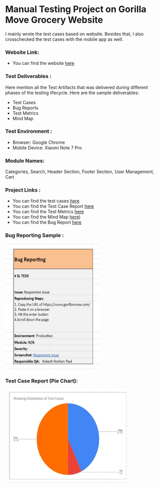# Manual Testing Project on Gorilla Move Grocery Website

I mainly wrote the test cases based on website. Besides that, I also crosschecked the test cases with the mobile app as well.

### Website Link:
- You can find the website [here](https://www.gorillamove.com/)

### Test Deliverables :
Here mention all the Test Artifacts that was delivered during different phases of the testing lifecycle.
Here are the sample deliverables:

- Test Cases
- Bug Reports
- Test Metrics
- Mind Map

### Test Environment : 
- Browser: Google Chrome 
- Mobile Device: Xiaomi Note 7 Pro

### Module Names: 
Categories, Search, Header Section, Footer Section, User Management, Cart

### Project Links :
- You can find the test cases [here](https://docs.google.com/spreadsheets/d/1XdZ6A6kQ1RetJ5HoqL63Ja5C03ZZ6L33HBT6hjSa0XQ/edit?usp=sharing)
- You can find the Test Case Report [here](https://docs.google.com/spreadsheets/d/1XdZ6A6kQ1RetJ5HoqL63Ja5C03ZZ6L33HBT6hjSa0XQ/edit?usp=sharing)
- You can find the Test Metrics [here](https://docs.google.com/spreadsheets/d/1XdZ6A6kQ1RetJ5HoqL63Ja5C03ZZ6L33HBT6hjSa0XQ/edit?usp=sharing)
- You can find the Mind Map [here](https://github.com/Rakesh6430/Manual_Testing_Project_on_Gorilla_Move_Grocery/blob/main/Gorillamove_Grocery%20Delivery.png))
- You can find the Bug Report [here](https://docs.google.com/spreadsheets/d/1XdZ6A6kQ1RetJ5HoqL63Ja5C03ZZ6L33HBT6hjSa0XQ/edit?usp=sharing)

### Bug Reporting Sample :

<img src= "https://github.com/Rakesh6430/Manual_Testing_Project_on_Gorilla_Move_Grocery/blob/main/Bug%20Report%20Sample.jpg" height = "400" width="300" >

### Test Case Report (Pie Chart):

<img src= "https://github.com/Rakesh6430/Manual_Testing_Project_on_Gorilla_Move_Grocery/blob/main/Test%20Case%20Report%20Pie%20Chart.jpg" height = "300" width="400" >
